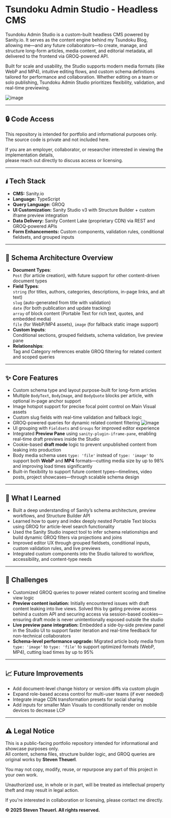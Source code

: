 # Tsundoku Admin Studio - Headless CMS

Tsundoku Admin Studio is a custom-built headless CMS powered by Sanity.io.
It serves as the content engine behind my Tsundoku Blog, allowing me—and any future collaborators—to create, manage, and structure long-form articles, media content, and editorial metadata, all delivered to the frontend via GROQ-powered API.

Built for scale and usability, the Studio supports modern media formats (like WebP and MP4), intuitive editing flows, and custom schema definitions tailored for performance and collaboration.
Whether editing on a team or solo publishing, Tsundoku Admin Studio prioritizes flexibility, validation, and real-time previewing.

![image](https://github.com/user-attachments/assets/70a1515a-7081-479b-bf82-3993fd7d52a1)

---

## 🔒 Code Access
This repository is intended for portfolio and informational purposes only.  
The source code is private and not included here.

If you are an employer, collaborator, or researcher interested in viewing the implementation details,  
please reach out directly to discuss access or licensing.

---

## 🖠 Tech Stack

- **CMS:** Sanity.io  
- **Language:** TypeScript  
- **Query Language:** GROQ  
- **UI Customization:** Sanity Studio v3 with Structure Builder + custom iframe preview integration
- **Data Delivery:** Sanity Content Lake (proprietary CDN) via REST and GROQ-powered APIs
- **Form Enhancements:** Custom components, validation rules, conditional fieldsets, and grouped inputs

---

## 🧬 Schema Architecture Overview

- **Document Types**:  
  `Post` (for article creation), with future support for other content-driven document types  
- **Field Types**:  
  `string` (for titles, authors, categories, descriptions, in-page links, and alt text)  
  `slug` (auto-generated from title with validation)  
  `date` (for both publication and update tracking)  
  `array` of block content (Portable Text for rich text, quotes, and embedded media)  
  `file` (for WebP/MP4 assets), `image` (for fallback static image support)  
- **Custom Inputs**:  
  Conditional sections, grouped fieldsets, schema validation, live preview pane  
- **Relationships**:  
  Tag and Category references enable GROQ filtering for related content and scoped queries  


---

## ✨ Core Features

- Custom schema type and layout purpose-built for long-form articles  
- Multiple `BodyText`, `BodyImage`, and `BodyQuote` blocks per article, with optional in-page anchor support  
- Image hotspot support for precise focal point control on Main Visual assets  
- Custom slug fields with real-time validation and fallback logic  
- GROQ-powered queries for dynamic related content filtering
  ![image](https://github.com/user-attachments/assets/9a597995-4a56-471a-85ab-ca91c62b338b)
- UI grouping with `Fieldsets` and `Groups` for improved editor experience  
- Integrated **Preview Pane** using `sanity-plugin-iframe-pane`, enabling real-time draft previews inside the Studio
- Cookie-based **draft mode** logic to prevent unpublished content from leaking into production  
- Body media schema uses `type: 'file'` instead of `type: 'image'` to support both **WebP** and **MP4** formats—cutting media size by up to 98% and improving load times significantly
- Built-in flexibility to support future content types—timelines, video posts, project showcases—through scalable schema design  

---

## 🧠 What I Learned

- Built a deep understanding of Sanity’s schema architecture, preview workflows, and Structure Builder API  
- Learned how to query and index deeply nested Portable Text blocks using GROQ for article-level search functionality  
- Used the Sanity Studio inspect tool to infer schema relationships and build dynamic GROQ filters via projections and joins  
- Improved editor UX through grouped fieldsets, conditional inputs, custom validation rules, and live previews  
- Integrated custom components into the Studio tailored to workflow, accessibility, and content-type needs  

---

## 🤔 Challenges

- Customized GROQ queries to power related content scoring and timeline view logic
- **Preview content isolation:** Initially encountered issues with draft content leaking into live views. Solved this by gating preview access behind a custom API and securing access via session-based cookies—ensuring draft mode is never unintentionally exposed outside the studio  
- **Live preview pane integration:** Embedded a side-by-side preview panel in the Studio UI to support faster iteration and real-time feedback for non-technical collaborators  
- **Schema-level performance upgrade:** Migrated article body media from `type: 'image'` to `type: 'file'` to support optimized formats (WebP, MP4), cutting load times by up to 95%  


---

## 📈 Future Improvements

- Add document-level change history or version diffs via custom plugin
- Expand role-based access control for multi-user teams (if ever needed)
- Integrate image CDN transformation presets for social sharing
- Add inputs for smaller Main Visuals to conditionally render on mobile devices to decrease LCP

---

## ⚠️ Legal Notice

This is a public-facing portfolio repository intended for informational and showcase purposes only.  
All content, schema files, structure builder logic, and GROQ queries are original works by **Steven Theuerl**.

You may not copy, modify, reuse, or repurpose any part of this project in your own work.

Unauthorized use, in whole or in part, will be treated as intellectual property theft and may result in legal action.

If you're interested in collaboration or licensing, please contact me directly.

**© 2025 Steven Theuerl. All rights reserved.**
